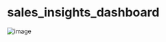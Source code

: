 # sales_insights_dashboard

![image](https://user-images.githubusercontent.com/84356661/222382164-9cf16baf-630a-49b5-b962-f228dd535d9b.png)
